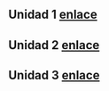 ## Unidad 1 [enlace](https://github.com/nicoaldopaez/sge_anpa/tree/main/Ud1)
## Unidad 2 [enlace](https://github.com/nicoaldopaez/sge_anpa/tree/main/Ud2)
## Unidad 3 [enlace](https://github.com/nicoaldopaez/sge_anpa/tree/main/Ud3/pr302)